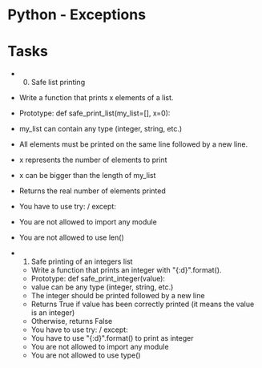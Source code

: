 # Python - Exceptions

# Tasks
* 0. Safe list printing
 * Write a function that prints x elements of a list.
  * Prototype: def safe_print_list(my_list=[], x=0):
  * my_list can contain any type (integer, string, etc.)
  * All elements must be printed on the same line followed by a new line.
  * x represents the number of elements to print
  * x can be bigger than the length of my_list
  * Returns the real number of elements printed
  * You have to use try: / except:
  * You are not allowed to import any module
  * You are not allowed to use len()

* 1. Safe printing of an integers list
  * Write a function that prints an integer with "{:d}".format().
   * Prototype: def safe_print_integer(value):
   * value can be any type (integer, string, etc.)
   * The integer should be printed followed by a new line
   * Returns True if value has been correctly printed (it means the value is an integer)
   * Otherwise, returns False
   * You have to use try: / except:
   * You have to use "{:d}".format() to print as integer
   * You are not allowed to import any module
   * You are not allowed to use type()
